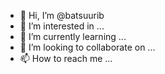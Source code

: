 - 👋 Hi, I’m @batsuurib
- 👀 I’m interested in ...
- 🌱 I’m currently learning ...
- 💞️ I’m looking to collaborate on ...
- 📫 How to reach me ...

<!---
batsuurib/batsuurib is a ✨ special ✨ repository because its `README.md` (this file) appears on your GitHub profile.
You can click the Preview link to take a look at your changes.
--->
